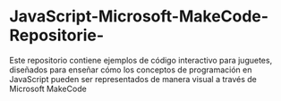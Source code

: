 # JavaScript-Microsoft-MakeCode-Repositorie-
Este repositorio contiene ejemplos de código interactivo para juguetes, diseñados para enseñar cómo los conceptos de programación en JavaScript pueden ser representados de manera visual a través de Microsoft MakeCode

